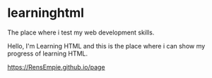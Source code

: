 # learninghtml
The place where i test my web development skills.

Hello,
I'm Learning HTML and this is the place where i can show my progress of learning HTML.

https://RensEmpie.github.io/page